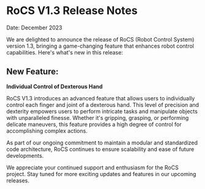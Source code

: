 # RoCS V1.3 Release Notes

Date: December 2023

We are delighted to announce the release of RoCS (Robot Control System) version 1.3, bringing a game-changing feature that enhances robot control capabilities. Here's what's new in this release:

## New Feature:

**Individual Control of Dexterous Hand**

RoCS V1.3 introduces an advanced feature that allows users to individually control each finger and joint of a dexterous hand. This level of precision and dexterity empowers users to perform intricate tasks and manipulate objects with unparalleled finesse. Whether it's gripping, grasping, or performing delicate maneuvers, this feature provides a high degree of control for accomplishing complex actions.

As part of our ongoing commitment to maintain a modular and standardized code architecture, RoCS continues to ensure scalability and ease of future developments.

We appreciate your continued support and enthusiasm for the RoCS project. Stay tuned for more exciting updates and features in our upcoming releases.
